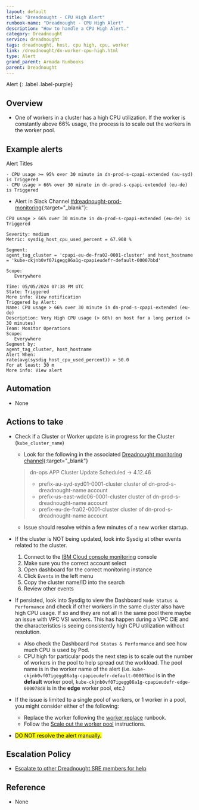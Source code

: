 ```yaml
---
layout: default
title: "Dreadnought - CPU High Alert"
runbook-name: "Dreadnought - CPU High Alert"
description: "How to handle a CPU High Alert."
category: Dreadnought
service: dreadnought
tags: dreadnought, host, cpu high, cpu, worker
link: /dreadnought/dn-worker-cpu-high.html
type: Alert
grand_parent: Armada Runbooks
parent: Dreadnought
---
```


Alert
{: .label .label-purple}

## Overview

- One of workers in a cluster has a high CPU utilization.  If the worker is constantly above 66% usage, the process is to scale out the workers in the worker pool.

## Example alerts

Alert Titles
~~~~
- CPU usage >= 95% over 30 minute in dn-prod-s-cpapi-extended (au-syd) is Triggered
- CPU usage > 66% over 30 minute in dn-prod-s-cpapi-extended (eu-de) is Triggered
~~~~

- Alert in Slack Channel [#dreadnought-prod-monitoring](https://ibm.enterprise.slack.com/archives/C059HL4RC92){:target="_blank"}:

~~~~
CPU usage > 66% over 30 minute in dn-prod-s-cpapi-extended (eu-de) is Triggered

Severity: medium
Metric: sysdig_host_cpu_used_percent = 67.908 % 
   
Segment:
agent_tag_cluster = 'cpapi-eu-de-fra02-0001-cluster' and host_hostname = 'kube-ckjnb0vf07igegg86a1g-cpapieudefr-default-00007bbd'

Scope:
   Everywhere

Time: 05/05/2024 07:38 PM UTC
State: Triggered
More info: View notification
Triggered by Alert:
Name: CPU usage > 66% over 30 minute in dn-prod-s-cpapi-extended (eu-de)
Description: Very High CPU usage (> 66%) on host for a long period (> 30 minutes)
Team: Monitor Operations
Scope:
   Everywhere
Segment by:
agent_tag_cluster, host_hostname
Alert When:
rate(avg(sysdig_host_cpu_used_percent)) > 50.0
For at least: 30 m
More info: View alert
~~~~

## Automation

- None

## Actions to take

- Check if a Cluster or Worker update is in progress for the Cluster (`kube_cluster_name`)

  - Look for the following in the associated [Dreadnought monitoring channel](https://pages.github.ibm.com/dreadnought/dreadnought-docs/#/Runbooks/Dreadnought/Auditree/Auditree_Setup?id=monitoring-channels){:target="_blank"}

  > dn-ops APP Cluster Update Scheduled -> 4.12.46 
  >
  > - prefix-au-syd-syd01-0001-cluster cluster of dn-prod-s-dreadnought-name account
  > - prefix-us-east-wdc06-0001-cluster cluster of dn-prod-s-dreadnought-name account
  > - prefix-eu-de-fra02-0001-cluster cluster of dn-prod-s-dreadnought-name account

  - Issue should resolve within a few minutes of a new worker startup.


- If the cluster is NOT being updated, look into Sysdig at other events related to the cluster.

  1. Connect to the [IBM Cloud console monitoring](https://cloud.ibm.com/observe/monitoring) console
  1. Make sure you the correct account select
  1. Open dashboard for the correct monitoring instance
  1. Click `Events` in the left menu
  1. Copy the cluster name/ID into the search
  1. Review other events

- If persisted, look into Sysdig to view the Dashboard `Node Status & Performance` and check if other workers in the same cluster also have high CPU usage.  If so and they are not all in the same pool there maybe an issue with VPC VSI workers.  This has happen during a VPC CIE and the characteristics is seeing consistently high CPU utilization without resolution.
  - Also check the Dashboard `Pod Status & Performance` and see how much CPU is used by Pod.
  - CPU high for particular pods the next step is to scale out the number of workers in the pool to help spread out the workload.  The pool name is in the worker name of the alert (i.e. `kube-ckjnb0vf07igegg86a1g-cpapieudefr-default-00007bbd` is in the **default** worker pool, `kube-ckjnb0vf07igegg86a1g-cpapieudefr-edge-000078d8` is in the **edge** worker pool, etc.)
- If the issue is limited to a single pool of workers, or 1 worker in a pool, you might consider either of the following:
  - Replace the worker following the [worker replace](https://pages.github.ibm.com/alchemy-conductors/documentation-pages/docs/runbooks/dreadnought/dn-worker-replace.html) runbook.
  - Follow the [Scale out the worker pool](https://pages.github.ibm.com/alchemy-conductors/documentation-pages/docs/runbooks/dreadnought/dn-worker-pool-scale.html) instructions.

- <mark>DO NOT resolve the alert manually.</mark>

## Escalation Policy

- [Escalate to other Dreadnought SRE members for help](https://pages.github.ibm.com/alchemy-conductors/documentation-pages/docs/runbooks/dreadnought/dn-escalation.html)

## Reference

- None
